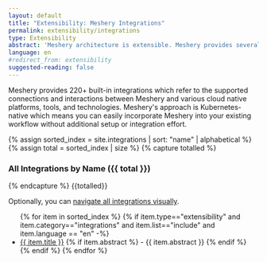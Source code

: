 ```yaml
---
layout: default
title: "Extensibility: Meshery Integrations"
permalink: extensibility/integrations
type: Extensibility
abstract: 'Meshery architecture is extensible. Meshery provides several extension points for working with different cloud native projects via <a href="extensibility#adapters">adapters</a>, <a href="extensibility#load-generators">load generators</a> and <a href="extensibility/providers">providers</a>.'
language: en
#redirect_from: extensibility
suggested-reading: false
---
```


Meshery provides 220+ built-in integrations which refer to the supported connections and interactions between Meshery and various cloud native platforms, tools, and technologies. Meshery's approach is Kubernetes-native which means you can easily incorporate Meshery into your existing workflow without additional setup or integration effort.

{% assign sorted_index = site.integrations | sort: "name" | alphabetical %}
{% assign total = sorted_index | size %}
{% capture totalled %}

### All Integrations by Name ({{ total }})

{% endcapture %}
{{totalled}}

Optionally, you can [navigate all integrations visually](https://meshery.io/integrations).

<!--
UNCOMMENT WHEN INTEGRATIONS COLLECTION IS READY
### All Integrations by Name ({{ site.integrations.size }}) 
update: @vishlavivekm: integration collection is now models accessible via site.integrations and directory is docs/_integrations/
total: {{ site.integrations.size }}
-->

<ul>
    {% for item in sorted_index %}
    {% if item.type=="extensibility" and item.category=="integrations" and item.list=="include" and item.language == "en" -%}
      <li><a href="{{ site.baseurl }}{{ item.url }}">{{ item.title }}</a>
      {% if item.abstract %}
        -  {{ item.abstract }}
      {% endif %}
      </li>
      {% endif %}
    {% endfor %}
</ul>
